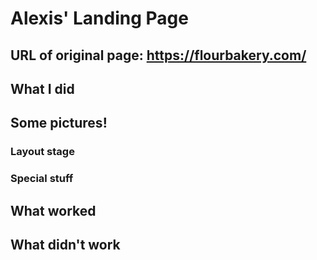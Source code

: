 # Alexis' Landing Page
## URL of original page: https://flourbakery.com/

## What I did

## Some pictures!

### Layout stage

### Special stuff

## What worked

## What didn't work

